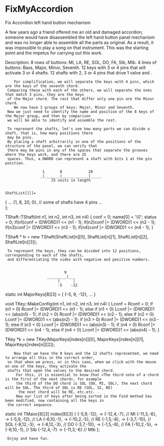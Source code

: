 # FixMyAccordion
Fix Accordion left hand button mechanism

 
A few years ago a friend offered me an old and damaged accordion, someone
would have disassembled the left hand button panel mechanism
and  was no longer able to assemble all the parts as original.
As a result, it was impossible to play a song on that instrument.
This was the starting point and the impetus for carrying out this work.


Description:
        8 rows of buttons: MI, LA, RE, SOL, DO, FA, SIb, MIb.
        4 lines of buttons: Bass, Major, Minor, Seventh.
        12 keys with 3 or 4 pins that will activate 3 or 4 shafts.
        12 shafts with 2, 3 or 4 pins that drive 1 valve and .
        
        For simplification, we will separate the keys with 4 pins, which are the keys of the seventh chord.
     Comparing these with each of the others, we will separate the ones that match 3 pins, they are the keys 
     of the Major chord. The rest that differ only one pin are the Minor chord.
        We now have 3 groups of keys: Major, Minor and Seventh.
     Now we just need to identify the name and position of the 8 keys of the Major group, and then by comparison
     we will be able to identify and assemble the rest.

     To represent the shafts, let's see how many parts we can divide a shaft, that is, how many positions there 
     may be pins.
     By placing a shaft arbitrarily in one of the positions of the structure of the panel, we can verify that 
     there may be pins in any of the spaces that separate the grooves where the keys work, and there are 25 
     spaces. Thus, a DWORD can represent a shaft with bits 1 at the pin position.
    
                     1       8            20
                    _|_______|____________|_____
                         25 units in length
    
    
    ShaftList[][]=
{
    ...
    {1, 8, 20, 0},   // some of shafts have 4 pins
    ...    
};


TShaft::TShaft(int n1, int n2, int n3, int n4)
{
    conf = 0; name[0] = '\0'; status = 0;
    if(n1)conf = (DWORD)1 << (n1 - 1);
    if(n2)conf |= (DWORD)1 << (n2 - 1);
    if(n3)conf |= (DWORD)1 << (n3 - 1);
    if(n4)conf |= (DWORD)1 << (n4 - 1);
}

TShaft * tr = new TShaft(ShaftList[n][0], ShaftList[n][1], ShaftList[n][2], ShaftList[n][3]);

 

     To represent the keys, they can be divided into 12 positions, corresponding to each of the shafts, 
     and differentiating the sides with negative and positive numbers.


                               9
                       _________|___
                            |      |
                            -5    -12
                            
static int MajorKeys[8][3] =
{
    {-5, 9, -12},
    ...
}


void TKey::MakeConfig(int n1, int n2, int n3, int n4)
{
      Lconf = Rconf = 0;
      if (n1 > 0)      Rconf |= (DWORD)1 << (n1 - 1);
      else if (n1 < 0) Lconf |= (DWORD)1 << (abs(n1) - 1);
      if (n2 > 0)      Rconf |= (DWORD)1 << (n2 - 1);
      else if (n2 < 0) Lconf |= (DWORD)1 << (abs(n2) - 1);
      if (n3 > 0)      Rconf |= (DWORD)1 << (n3 - 1);
      else if (n3 < 0) Lconf |= (DWORD)1 << (abs(n3) - 1);
      if (n4 > 0)      Rconf |= (DWORD)1 << (n4 - 1);
      else if (n4 < 0) Lconf |= (DWORD)1 << (abs(n4) - 1);
}

TKey *k = new TKey(MajorKeys[index[n]][0], MajorKeys[index[n]][1], MajorKeys[index[n]][2]);
 


        Now that we have the 8 keys and the 12 shafts represented, we need to arrange all this in the correct order, 
     so that when we press, or in this case, when we click with the mouse on one of the keys, they activate the 
     shafts that open the valves to the desired chord.
         For this, it is essential to know that <The third note of a chord is the first of the next chord>, for example 
         the third of the DO chord is SOL (DO, MI, SOL), the next chord will be SOL. The third of SOL is RE (SOL, SI, RE)
          the next chord will be RE, etc.etc. .
         Now our list of keys after being sorted in the Find method has been modified, now containing all the keys in 
     the correct sequence.
    
    
           
 static int TMaior[8][3]            index[8][3]
 {
    {-5,9,-12},       ->            {-12,4,-7},   // MI
    {-11,3,-6},       ->            {-5,9,-12},   // LA
    {-6,10,-1},       ->            {-10,2,-5},   // RE
    {-1,5,-8},        ->            {-3,7,-10},   // SOL
    {-8,12,-3},       ->            {-8,12,-3},   // DO
    {-3,7,-10},       ->            {-1,5,-8},    // FA
    {-10,2,-5},       ->            {-6,10,-1},   // SIb
    {-12,4,-7}        ->            {-11,3,-6}    // MIb
};



 
     Enjoy and have fun.
